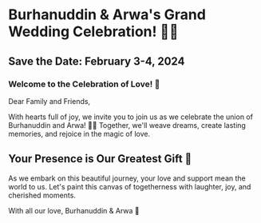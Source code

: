 # Burhanuddin & Arwa's Grand Wedding Celebration! 🎉💍

## Save the Date: February 3-4, 2024

### Welcome to the Celebration of Love! 💖

Dear Family and Friends,

With hearts full of joy, we invite you to join us as we celebrate the union of Burhanuddin and Arwa! 🤵👰 Together, we'll weave dreams, create lasting memories, and rejoice in the magic of love.

## Your Presence is Our Greatest Gift 🌟

As we embark on this beautiful journey, your love and support mean the world to us. Let's paint this canvas of togetherness with laughter, joy, and cherished moments.

With all our love,
Burhanuddin & Arwa 💞
